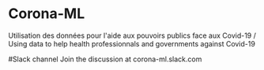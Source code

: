 # Corona-ML
Utilisation des données pour l'aide aux pouvoirs publics face aux Covid-19 / Using data to help health professionnals and governments against Covid-19 


#Slack channel
Join the discussion at corona-ml.slack.com
